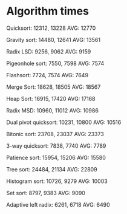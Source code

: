 # Algorithm times

Quicksort: 12312, 13228			AVG: 12770

Gravity sort: 14480, 12641              AVG: 13561         

Radix LSD: 9256, 9062			AVG: 9159

Pigeonhole sort: 7550, 7598		AVG: 7574

Flashsort: 7724, 7574			AVG: 7649

Merge Sort: 18628, 18505		AVG: 18567

Heap Sort: 16915, 17420			AVG: 17168

Radix MSD: 10960, 11012			AVG: 10986

Dual pivot quicksort: 10231, 10800	AVG: 10516

Bitonic sort: 23708, 23037		AVG: 23373

3-way quicksort: 7838, 7740 		AVG: 7789

Patience sort: 15954, 15206		AVG: 15580

Tree sort: 24484, 21134			AVG: 22809

Histogram sort: 10726, 9279		AVG: 10003

Set sort: 8797, 9383			AVG: 9090

Adaptive left radix: 6261, 6718 	AVG: 6490
